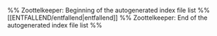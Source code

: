 %% Zoottelkeeper: Beginning of the autogenerated index file list %%
[[ENTFALLEND/entfallend|entfallend]]
%% Zoottelkeeper: End of the autogenerated index file list %%
